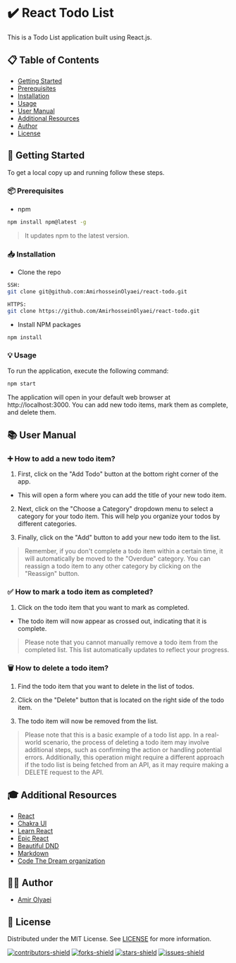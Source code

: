 # ✔️ React Todo List

This is a Todo List application built using React.js.

## 📋 Table of Contents

- [Getting Started](#🚀-getting-started)
- [Prerequisites](#📦-prerequisites)
- [Installation](#📥-installation)
- [Usage](#💡-usage)
- [User Manual](#📚-user-manual)
- [Additional Resources](#🎓-additional-resources)
- [Author](#👨‍💻-author)
- [License](#📜-license)

## 🚀 Getting Started

To get a local copy up and running follow these steps.

### 📦 Prerequisites

- npm

```sh
npm install npm@latest -g
```

> It updates npm to the latest version.

### 📥 Installation

- Clone the repo

```sh
SSH:
git clone git@github.com:AmirhosseinOlyaei/react-todo.git

HTTPS:
git clone https://github.com/AmirhosseinOlyaei/react-todo.git
```

- Install NPM packages

```sh
npm install
```

### 💡 Usage

To run the application, execute the following command:

```sh
npm start
```

The application will open in your default web browser at http://localhost:3000. You can add new todo items, mark them as complete, and delete them.

## 📚 User Manual

### ➕ How to add a new todo item?

1. First, click on the "Add Todo" button at the bottom right corner of the app.

- This will open a form where you can add the title of your new todo item.

2. Next, click on the "Choose a Category" dropdown menu to select a category for your todo item. This will help you organize your todos by different categories.

3. Finally, click on the "Add" button to add your new todo item to the list.

> Remember, if you don't complete a todo item within a certain time, it will automatically be moved to the "Overdue" category. You can reassign a todo item to any other category by clicking on the "Reassign" button.

### ✅ How to mark a todo item as completed?

1. Click on the todo item that you want to mark as completed.

- The todo item will now appear as crossed out, indicating that it is complete.

> Please note that you cannot manually remove a todo item from the completed list. This list automatically updates to reflect your progress.

### 🗑️ How to delete a todo item?

1. Find the todo item that you want to delete in the list of todos.

2. Click on the "Delete" button that is located on the right side of the todo item.

3. The todo item will now be removed from the list.

> Please note that this is a basic example of a todo list app. In a real-world scenario, the process of deleting a todo item may involve additional steps, such as confirming the action or handling potential errors. Additionally, this operation might require a different approach if the todo list is being fetched from an API, as it may require making a DELETE request to the API.

## 🎓 Additional Resources

- [React](https://react.dev/)
- [Chakra UI](https://chakra-ui.com/)
- [Learn React](https://scrimba.com/learn/learnreact)
- [Epic React](https://epicreact.dev/modules/react-hooks/react-hooks-welcome)
- [Beautiful DND](https://github.com/atlassian/react-beautiful-dnd)
- [Markdown](https://www.markdownguide.org/)
- [Code The Dream organization](https://codethedream.org/)

## 👨‍💻 Author

- [Amir Olyaei](https://github.com/AmirhosseinOlyaei)

## 📜 License

Distributed under the MIT License. See [LICENSE](https://github.com/AmirhosseinOlyaei/react-todo/blob/lesson_1_4/LICENSE) for more information.

[![contributors-shield](https://img.shields.io/github/contributors/AmirhosseinOlyaei/react-todo.svg)](https://github.com/AmirhosseinOlyaei/react-todo/graphs/contributors)
[![forks-shield](https://img.shields.io/github/forks/AmirhosseinOlyaei/react-todo.svg)](https://github.com/AmirhosseinOlyaei/react-todo/network/members)
[![stars-shield](https://img.shields.io/github/stars/AmirhosseinOlyaei/react-todo.svg)](https://github.com/AmirhosseinOlyaei/react-todo/stargazers)
[![issues-shield](https://img.shields.io/github/issues/AmirhosseinOlyaei/react-todo.svg)](https://github.com/AmirhosseinOlyaei/react-todo/issues)
